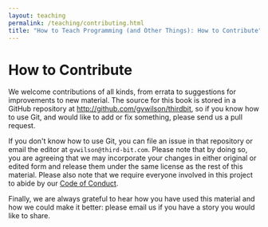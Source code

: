 ```yaml
---
layout: teaching
permalink: /teaching/contributing.html
title: "How to Teach Programming (and Other Things): How to Contribute"
---
```


# How to Contribute

We welcome contributions of all kinds, from errata to suggestions for
improvements to new material.  The source for this book is stored in a
GitHub repository at <http://github.com/gvwilson/thirdbit>, so if you
know how to use Git, and would like to add or fix something, please
send us a pull request.

If you don't know how to use Git, you can file an issue in that
repository or email the editor at `gvwilson@third-bit.com`.  Please
note that by doing so, you are agreeing that we may incorporate your
changes in either original or edited form and release them under the
same license as the rest of this material.  Please also note that we
require everyone involved in this project to abide by our [Code of
Conduct](conduct.html).

Finally, we are always grateful to hear how you have used this
material and how we could make it better: please email us if you have
a story you would like to share.

